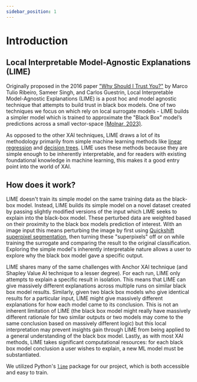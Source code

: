 ```yaml
---
sidebar_position: 1
---
```


# Introduction

## Local Interpretable Model-Agnostic Explanations (LIME)

Originally proposed in the 2016 paper ["Why Should I Trust You?"](https://arxiv.org/abs/1602.04938) by Marco Tulio Ribeiro, Sameer Singh, and Carlos Guestrin, Local Interpretable Model-Agnostic Explanations (LIME) is a post hoc and model agnostic technique that attempts to build trust in black box models. One of two techniques we focus on which rely on local surrogate models - LIME builds a simpler model which is trained to approximate the "Black Box” model’s predictions across a small vector-space [(Molnar, 2023)](https://christophm.github.io/interpretable-ml-book/shapley.html).

As opposed to the other XAI techniques, LIME draws a lot of its methodology primarily from simple machine learning methods like [linear regression](https://en.wikipedia.org/wiki/Linear_regression) and [decision trees](https://en.wikipedia.org/wiki/Decision_tree_learning). LIME uses these methods because they are simple enough to be inherently interpretable, and for readers with existing foundational knowledge in machine learning, this makes it a good entry point into the world of XAI.

## How does it work?

LIME doesn't train its simple model on the same training data as the black-box model. Instead, LIME builds its simple model on a novel dataset created by passing slightly modified versions of the input which LIME seeks to explain into the black-box model. These perturbed data are weighted based on their proximity to the black box models prediction of interest. With an image input this means perturbing the image by first using [Quickshift superpixel segmentation](https://scikit-image.org/docs/stable/auto_examples/segmentation/plot_segmentations.html), then turning these "superpixels" off or on while training the surrogate and comparing the result to the original classification. Exploring the simple model's inherently interpretable nature allows a user to explore why the black box model gave a specific output.

LIME shares many of the same challenges with Anchor XAI technique (and Shapley Value AI technique to a lesser degree). For each run, LIME only attempts to explain a specific result in isolation. This means that LIME can give massively different explanations across multiple runs on similar black box model results. Similarly, given two black box models who give identical results for a particular input, LIME might give massively different explanations for how each model came to its conclusion. This is not an inherent limitation of LIME (the black box model might really have massively different rationale for two similar outputs or two models may come to the same conclusion based on massively different logic) but this local interpretation may prevent insights gain through LIME from being applied to a general understanding of the black box model. Lastly, as with most XAI methods, LIME takes significant computational resources: for each black box model conclusion a user wishes to explain, a new ML model must be substantiated.

We utilized Python's [```lime```](https://pypi.org/project/lime/) package for our project, which is both accessible and easy to train.
